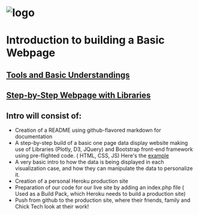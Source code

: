 ![logo](https://github.com/AlliVaughn/griffin_lvlup/raw/master/images/logo.png)
=================================



# Introduction to building a Basic Webpage 
## [Tools and Basic Understandings](tools.md) 
## [Step-by-Step Webpage with Libraries](step_by_step/steps.html)



## Intro will consist of: 
 
  * Creation of a README using github-flavored markdown for documentation
  * A step-by-step build of a basic one page data display website making use of Libraries (Plotly, D3, JQuery) and Bootstrap front-end framework using  pre-flighted code. ( HTML, CSS, JS) Here's the [example](https://griffin-starter.herokuapp.com/index.html) 
  * A very basic intro to how the data is being displayed in each visualization case, and how they can manipulate the data to personalize it. 
  * Creation of a personal Heroku production site
  * Preparation of our code for our live site by adding an index.php file ( Used as a Build Pack, which Heroku needs to build a production site)
  * Push from github to the production site, where their friends, family and Chick Tech look at their work!  
